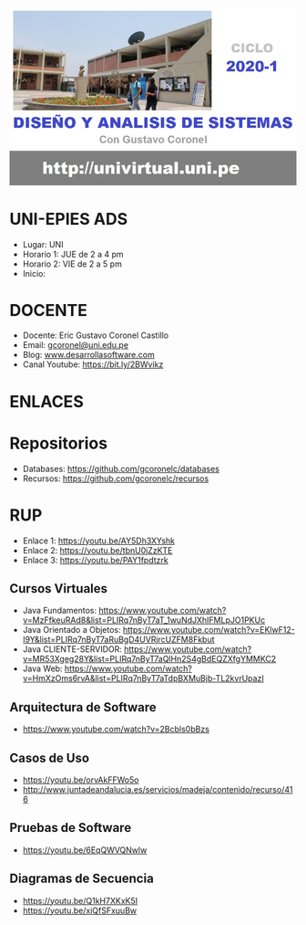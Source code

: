 ![UNI-EPIES DAS 2020-1](https://raw.githubusercontent.com/gcoronelc/UNI-EPIES-ADS-2020-1/master/img/CURSO.JPG)


# UNI-EPIES ADS

- Lugar: UNI
- Horario 1: JUE de 2 a 4 pm
- Horario 2: VIE de 2 a 5 pm
- Inicio: 


# DOCENTE

- Docente: Eric Gustavo Coronel Castillo
- Email: gcoronel@uni.edu.pe
- Blog: www.desarrollasoftware.com
- Canal Youtube: https://bit.ly/2BWvikz


# ENLACES


# Repositorios

- Databases: https://github.com/gcoronelc/databases
- Recursos: https://github.com/gcoronelc/recursos

# RUP

- Enlace 1: https://youtu.be/AY5Dh3XYshk
- Enlace 2: https://youtu.be/tbnU0jZzKTE
- Enlace 3: https://youtu.be/PAY1fpdtzrk

## Cursos Virtuales

- Java Fundamentos: https://www.youtube.com/watch?v=MzFfkeuRAd8&list=PLIRq7nByT7aT_1wuNdJXhIFMLpJO1PKUc
- Java Orientado a Objetos: https://www.youtube.com/watch?v=EKlwF12-l9Y&list=PLIRq7nByT7aRuBgD4UVRjrcUZFM8Fkbut
- Java CLIENTE-SERVIDOR: https://www.youtube.com/watch?v=MR53Xgeg28Y&list=PLIRq7nByT7aQlHn2S4gBdEQZXfgYMMKC2
- Java Web: https://www.youtube.com/watch?v=HmXzOms6rvA&list=PLIRq7nByT7aTdpBXMuBjb-TL2kvrUpazI

## Arquitectura de Software

- https://www.youtube.com/watch?v=2Bcbls0bBzs


## Casos de Uso

- https://youtu.be/orvAkFFWo5o
- http://www.juntadeandalucia.es/servicios/madeja/contenido/recurso/416

## Pruebas de Software

- https://youtu.be/6EqQWVQNwlw

## Diagramas de Secuencia

- https://youtu.be/Q1kH7XKxK5I
- https://youtu.be/xiQfSFxuuBw

